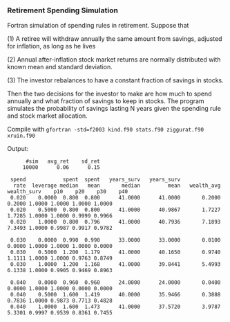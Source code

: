 ### Retirement Spending Simulation
Fortran simulation of spending rules in retirement. Suppose that

(1) A retiree will withdraw annually the same amount from savings, adjusted for inflation, as long as he lives

(2) Annual after-inflation stock market returns are normally distributed with known mean and standard deviation.

(3) The investor rebalances to have a constant fraction of savings in stocks.

Then the two decisions for the investor to make are how much to spend annually and what fraction of savings to keep in stocks.
The program simulates the probability of savings lasting N years given the spending rule and stock market allocation.

Compile with ```gfortran -std=f2003 kind.f90 stats.f90 ziggurat.f90 xruin.f90```

Output:

```
      #sim   avg_ret    sd_ret
     10000      0.06      0.15

 spend            spent  spent   years_surv   years_surv
  rate  leverage median   mean       median         mean   wealth_avg  wealth_surv    p10    p20    p30    p40
 0.020    0.0000  0.800  0.800      41.0000      41.0000       0.2000       0.2000 1.0000 1.0000 1.0000 1.0000
 0.020    0.5000  0.800  0.800      41.0000      40.9867       1.7227       1.7285 1.0000 1.0000 0.9999 0.9966
 0.020    1.0000  0.800  0.796      41.0000      40.7936       7.1893       7.3493 1.0000 0.9987 0.9917 0.9782

 0.030    0.0000  0.990  0.990      33.0000      33.0000       0.0100       0.0000 1.0000 1.0000 1.0000 0.0000
 0.030    0.5000  1.200  1.179      41.0000      40.1650       0.9740       1.1111 1.0000 1.0000 0.9763 0.8749
 0.030    1.0000  1.200  1.168      41.0000      39.8441       5.4993       6.1338 1.0000 0.9905 0.9469 0.8963

 0.040    0.0000  0.960  0.960      24.0000      24.0000       0.0400       0.0000 1.0000 1.0000 0.0000 0.0000
 0.040    0.5000  1.600  1.419      40.0000      35.9466       0.3888       0.7836 1.0000 0.9873 0.7713 0.4828
 0.040    1.0000  1.600  1.473      41.0000      37.5720       3.9787       5.3301 0.9997 0.9539 0.8361 0.7455
 ```

